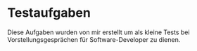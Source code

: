 ﻿# Testaufgaben
Diese Aufgaben wurden von mir erstellt um als kleine Tests bei Vorstellungsgesprächen für Software-Developer zu dienen.